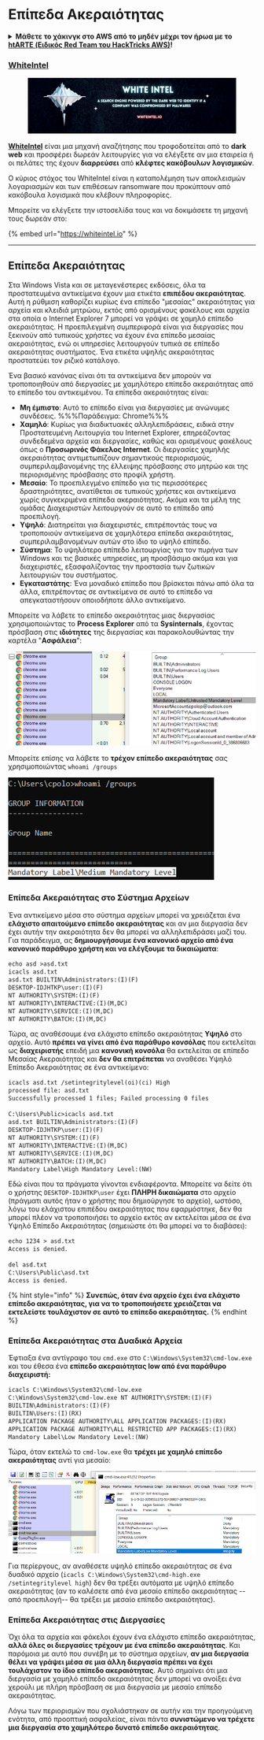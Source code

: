 # Επίπεδα Ακεραιότητας

<details>

<summary><strong>Μάθετε το χάκινγκ στο AWS από το μηδέν μέχρι τον ήρωα με το</strong> <a href="https://training.hacktricks.xyz/courses/arte"><strong>htARTE (Ειδικός Red Team του HackTricks AWS)</strong></a><strong>!</strong></summary>

Άλλοι τρόποι υποστήριξης του HackTricks:

* Αν θέλετε να δείτε την **εταιρεία σας διαφημισμένη στο HackTricks** ή να **κατεβάσετε το HackTricks σε μορφή PDF** ελέγξτε τα [**ΣΧΕΔΙΑ ΣΥΝΔΡΟΜΗΣ**](https://github.com/sponsors/carlospolop)!
* Αποκτήστε το [**επίσημο PEASS & HackTricks swag**](https://peass.creator-spring.com)
* Ανακαλύψτε [**την Οικογένεια PEASS**](https://opensea.io/collection/the-peass-family), τη συλλογή μας από αποκλειστικά [**NFTs**](https://opensea.io/collection/the-peass-family)
* **Εγγραφείτε** στην 💬 [**ομάδα Discord**](https://discord.gg/hRep4RUj7f) ή στην [**ομάδα τηλεγράφου**](https://t.me/peass) ή **ακολουθήστε** μας στο **Twitter** 🐦 [**@carlospolopm**](https://twitter.com/hacktricks\_live)**.**
* **Μοιραστείτε τα χάκινγκ κόλπα σας υποβάλλοντας PRs** στα [**HackTricks**](https://github.com/carlospolop/hacktricks) και [**HackTricks Cloud**](https://github.com/carlospolop/hacktricks-cloud) αποθετήρια του github.

</details>

### [WhiteIntel](https://whiteintel.io)

<figure><img src="/.gitbook/assets/image (1224).png" alt=""><figcaption></figcaption></figure>

[**WhiteIntel**](https://whiteintel.io) είναι μια μηχανή αναζήτησης που τροφοδοτείται από το **dark web** και προσφέρει δωρεάν λειτουργίες για να ελέγξετε αν μια εταιρεία ή οι πελάτες της έχουν **διαρρεύσει** από **κλέφτες κακόβουλων λογισμικών**.

Ο κύριος στόχος του WhiteIntel είναι η καταπολέμηση των αποκλεισμών λογαριασμών και των επιθέσεων ransomware που προκύπτουν από κακόβουλα λογισμικά που κλέβουν πληροφορίες.

Μπορείτε να ελέγξετε την ιστοσελίδα τους και να δοκιμάσετε τη μηχανή τους δωρεάν στο:

{% embed url="https://whiteintel.io" %}

---

## Επίπεδα Ακεραιότητας

Στα Windows Vista και σε μεταγενέστερες εκδόσεις, όλα τα προστατευμένα αντικείμενα έχουν μια ετικέτα **επιπέδου ακεραιότητας**. Αυτή η ρύθμιση καθορίζει κυρίως ένα επίπεδο "μεσαίας" ακεραιότητας για αρχεία και κλειδιά μητρώου, εκτός από ορισμένους φακέλους και αρχεία στα οποία ο Internet Explorer 7 μπορεί να γράψει σε χαμηλό επίπεδο ακεραιότητας. Η προεπιλεγμένη συμπεριφορά είναι για διεργασίες που ξεκινούν από τυπικούς χρήστες να έχουν ένα επίπεδο μεσαίας ακεραιότητας, ενώ οι υπηρεσίες λειτουργούν τυπικά σε επίπεδο ακεραιότητας συστήματος. Ένα ετικέτα υψηλής ακεραιότητας προστατεύει τον ριζικό κατάλογο.

Ένα βασικό κανόνας είναι ότι τα αντικείμενα δεν μπορούν να τροποποιηθούν από διεργασίες με χαμηλότερο επίπεδο ακεραιότητας από το επίπεδο του αντικειμένου. Τα επίπεδα ακεραιότητας είναι:

* **Μη έμπιστο**: Αυτό το επίπεδο είναι για διεργασίες με ανώνυμες συνδέσεις. %%%Παράδειγμα: Chrome%%%
* **Χαμηλό**: Κυρίως για διαδικτυακές αλληλεπιδράσεις, ειδικά στην Προστατευμένη Λειτουργία του Internet Explorer, επηρεάζοντας συνδεδεμένα αρχεία και διεργασίες, καθώς και ορισμένους φακέλους όπως ο **Προσωρινός Φάκελος Internet**. Οι διεργασίες χαμηλής ακεραιότητας αντιμετωπίζουν σημαντικούς περιορισμούς, συμπεριλαμβανομένης της έλλειψης πρόσβασης στο μητρώο και της περιορισμένης πρόσβασης στο προφίλ χρήστη.
* **Μεσαίο**: Το προεπιλεγμένο επίπεδο για τις περισσότερες δραστηριότητες, ανατίθεται σε τυπικούς χρήστες και αντικείμενα χωρίς συγκεκριμένα επίπεδα ακεραιότητας. Ακόμα και τα μέλη της ομάδας Διαχειριστών λειτουργούν σε αυτό το επίπεδο από προεπιλογή.
* **Υψηλό**: Διατηρείται για διαχειριστές, επιτρέποντάς τους να τροποποιούν αντικείμενα σε χαμηλότερα επίπεδα ακεραιότητας, συμπεριλαμβανομένων αυτών στο ίδιο το υψηλό επίπεδο.
* **Σύστημα**: Το υψηλότερο επίπεδο λειτουργίας για τον πυρήνα των Windows και τις βασικές υπηρεσίες, μη προσβάσιμο ακόμα και για διαχειριστές, εξασφαλίζοντας την προστασία των ζωτικών λειτουργιών του συστήματος.
* **Εγκαταστάτης**: Ένα μοναδικό επίπεδο που βρίσκεται πάνω από όλα τα άλλα, επιτρέποντας σε αντικείμενα σε αυτό το επίπεδο να απεγκαταστήσουν οποιοδήποτε άλλο αντικείμενο.

Μπορείτε να λάβετε το επίπεδο ακεραιότητας μιας διεργασίας χρησιμοποιώντας το **Process Explorer** από τα **Sysinternals**, έχοντας πρόσβαση στις **ιδιότητες** της διεργασίας και παρακολουθώντας την καρτέλα "**Ασφάλεια**":

![](<../../.gitbook/assets/image (821).png>)

Μπορείτε επίσης να λάβετε το **τρέχον επίπεδο ακεραιότητας** σας χρησιμοποιώντας `whoami /groups`

![](<../../.gitbook/assets/image (322).png>)

### Επίπεδα Ακεραιότητας στο Σύστημα Αρχείων

Ένα αντικείμενο μέσα στο σύστημα αρχείων μπορεί να χρειάζεται ένα **ελάχιστο απαιτούμενο επίπεδο ακεραιότητας** και αν μια διεργασία δεν έχει αυτήν την ακεραιότητα δεν θα μπορεί να αλληλεπιδράσει μαζί του.\
Για παράδειγμα, ας **δημιουργήσουμε ένα κανονικό αρχείο από ένα κανονικό παράθυρο χρήστη και να ελέγξουμε τα δικαιώματα**:
```
echo asd >asd.txt
icacls asd.txt
asd.txt BUILTIN\Administrators:(I)(F)
DESKTOP-IDJHTKP\user:(I)(F)
NT AUTHORITY\SYSTEM:(I)(F)
NT AUTHORITY\INTERACTIVE:(I)(M,DC)
NT AUTHORITY\SERVICE:(I)(M,DC)
NT AUTHORITY\BATCH:(I)(M,DC)
```
Τώρα, ας αναθέσουμε ένα ελάχιστο επίπεδο ακεραιότητας **Υψηλό** στο αρχείο. Αυτό **πρέπει να γίνει από ένα παράθυρο κονσόλας** που εκτελείται ως **διαχειριστής** επειδή μια **κανονική κονσόλα** θα εκτελείται σε επίπεδο Μεσαίας Ακεραιότητας και **δεν θα επιτρέπεται** να αναθέσει Υψηλό Επίπεδο Ακεραιότητας σε ένα αντικείμενο:
```
icacls asd.txt /setintegritylevel(oi)(ci) High
processed file: asd.txt
Successfully processed 1 files; Failed processing 0 files

C:\Users\Public>icacls asd.txt
asd.txt BUILTIN\Administrators:(I)(F)
DESKTOP-IDJHTKP\user:(I)(F)
NT AUTHORITY\SYSTEM:(I)(F)
NT AUTHORITY\INTERACTIVE:(I)(M,DC)
NT AUTHORITY\SERVICE:(I)(M,DC)
NT AUTHORITY\BATCH:(I)(M,DC)
Mandatory Label\High Mandatory Level:(NW)
```
Εδώ είναι που τα πράγματα γίνονται ενδιαφέροντα. Μπορείτε να δείτε ότι ο χρήστης `DESKTOP-IDJHTKP\user` έχει **ΠΛΗΡΗ δικαιώματα** στο αρχείο (πράγματι αυτός ήταν ο χρήστης που δημιούργησε το αρχείο), ωστόσο, λόγω του ελάχιστου επιπέδου ακεραιότητας που εφαρμόστηκε, δεν θα μπορεί πλέον να τροποποιήσει το αρχείο εκτός αν εκτελείται μέσα σε ένα Υψηλό Επίπεδο Ακεραιότητας (σημειώστε ότι θα μπορεί να το διαβάσει):
```
echo 1234 > asd.txt
Access is denied.

del asd.txt
C:\Users\Public\asd.txt
Access is denied.
```
{% hint style="info" %}
**Συνεπώς, όταν ένα αρχείο έχει ένα ελάχιστο επίπεδο ακεραιότητας, για να το τροποποιήσετε χρειάζεται να εκτελείστε τουλάχιστον σε αυτό το επίπεδο ακεραιότητας.**
{% endhint %}

### Επίπεδα Ακεραιότητας στα Δυαδικά Αρχεία

Έφτιαξα ένα αντίγραφο του `cmd.exe` στο `C:\Windows\System32\cmd-low.exe` και του έθεσα ένα **επίπεδο ακεραιότητας low από ένα παράθυρο διαχειριστή:**
```
icacls C:\Windows\System32\cmd-low.exe
C:\Windows\System32\cmd-low.exe NT AUTHORITY\SYSTEM:(I)(F)
BUILTIN\Administrators:(I)(F)
BUILTIN\Users:(I)(RX)
APPLICATION PACKAGE AUTHORITY\ALL APPLICATION PACKAGES:(I)(RX)
APPLICATION PACKAGE AUTHORITY\ALL RESTRICTED APP PACKAGES:(I)(RX)
Mandatory Label\Low Mandatory Level:(NW)
```
Τώρα, όταν εκτελώ το `cmd-low.exe` θα **τρέχει με χαμηλό επίπεδο ακεραιότητας** αντί για μεσαίο:

![](<../../.gitbook/assets/image (310).png>)

Για περίεργους, αν αναθέσετε υψηλό επίπεδο ακεραιότητας σε ένα δυαδικό αρχείο (`icacls C:\Windows\System32\cmd-high.exe /setintegritylevel high`) δεν θα τρέξει αυτόματα με υψηλό επίπεδο ακεραιότητας (αν το καλέσετε από ένα μεσαίο επίπεδο ακεραιότητας --από προεπιλογή-- θα τρέξει με μεσαίο επίπεδο ακεραιότητας).

### Επίπεδα Ακεραιότητας στις Διεργασίες

Όχι όλα τα αρχεία και φάκελοι έχουν ένα ελάχιστο επίπεδο ακεραιότητας, **αλλά όλες οι διεργασίες τρέχουν με ένα επίπεδο ακεραιότητας**. Και παρόμοια με αυτό που συνέβη με το σύστημα αρχείων, **αν μια διεργασία θέλει να γράψει μέσα σε μια άλλη διεργασία πρέπει να έχει τουλάχιστον το ίδιο επίπεδο ακεραιότητας**. Αυτό σημαίνει ότι μια διεργασία με χαμηλό επίπεδο ακεραιότητας δεν μπορεί να ανοίξει ένα χερούλι με πλήρη πρόσβαση σε μια διεργασία με μεσαίο επίπεδο ακεραιότητας.

Λόγω των περιορισμών που σχολιάστηκαν σε αυτήν και την προηγούμενη ενότητα, από προοπτική ασφαλείας, είναι πάντα **συνιστώμενο να τρέχετε μια διεργασία στο χαμηλότερο δυνατό επίπεδο ακεραιότητας**.
